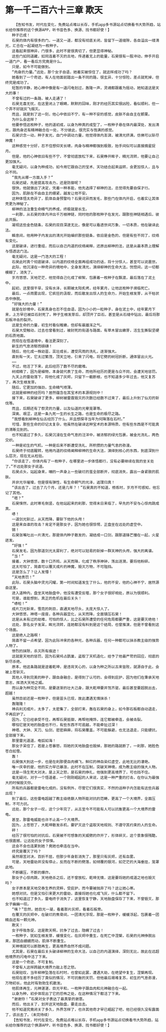 # 第一千二百六十三章 欺天
        【告知书友，时代在变化，免费站点难以长存，手机app多书源站点切换看书大势所趋，站长给你推荐的这个换源APP，听书音色多、换源、找书都好使！】
       种子已成！
       石昊的体内有很多的门，一道又一道，都没有彻底关闭，皆留下一道缝隙，各自溢出一缕清光，汇合在一起凝结为一枚种子。
       这看起来很神异，门很多，此时不是很真切了，但更显得神秘。
       这些门如同道藏，如同连着不灭的古地，传递着无上的能量，石昊很有一股冲动，伸手开启一道门户，看一看后方究竟是什么。
       只是，如今不可能做到。
       “肉身的力量。”远处，那个女子自语，她着实被惊住了，就这样成功了吗？
       她看到了一个奇迹，有人在他面前踏出一条不同的路，很玄异，十分惊险，差点就死掉，但终究是成功了。
       短暂的平静，她心神中像是有一道闪电划过，轰隆一声，灵魂都跟着为摇动，她知道这是天大的事！
       不曾有过的一条路，被人走通了！
       石昊无喜无忧，在这里闭上了眼睛，默默的回味，刚才的经历其实很凶险，看似顺利，但一个弄不好就灰飞烟灭。
       而且，就是到了这一刻，他心中依旧不宁，有一种不安的感觉，皮肤不由自主在颤栗。
       为什么会这样？
       他要参悟这枚种子，他的道初成，以身为种真的成型了，一枚种子悬在体内最深处，发出清光，跟肉身还有精神融合在一处，不分彼此，很充实与饱满的感觉。
       石昊识念一动，种子发光，自门中调动力量，他觉得体内澎湃，被清光挤满，仿佛可以斩尽神魔！
       这种感觉十分好，忍不住想仰天长啸，肉身与精神都强到极致，抬手间似可以直接摘星捉月。
       但是，他的心神依旧有些不宁，不曾彻底放松下来，石昊睁开眸子，精光流转，他要让自己更加强大。
       毫无疑问，以身为种成功，如今用它跟自己的宝术、天功结合起来运转，会更加惊人，且与众不同。
       “我先从哪一方面入手？”
       石昊迟疑，先是提高攻击力，还是防御呢？
       很快，他就做出了决定，凭着一种本能，他先选择了柳神的法，总觉得先要自保才行。
       因为，肌肤在不由自主的绷紧，越发让他不安。
       这种体悟太奇异了，肌体自身预警吗？石昊诧异而发毛，那些门在体内开启，也着实让其体壳更为神秘了。
       柳神的法注重生命精气的养成，终极就是长生。
       一刹那，从石昊的体内冲出千万根神链，同时他的那枚种子在发光，跟那些神链相遇后，彼此共振。
       凝视这些金色链条，石昊的双目深邃无比，像是可以看透世间万象、一切本质，他在破译此法。
       瞬息间，他用种子内发出的清光开始编织那些链条，依旧是金色的，但是有些不同了，纹络有变化。
       这是破译，进行重组，而后以自己内道的纹络阐释，还原出柳神的法，这是从最本质上理解与悟透这门法。
       毫无疑问，这是一门浩大的工程！
       石昊此时真个彻底破译、以内道的纹络全面再组成功的话，将十分惊人，甚至可以说震世。
       此际，他沉浸在一种奇异的境地中，全身发清光，演绎柳神的生命大法，恍惚间，这一切都模糊了，消失了。
       岁月悠悠，天地茫茫，他觉得自己化成了柳絮，包裹着一枚种子在飘渡，最后落在了泥土中。
       起初，这里很干旱，没有水泽，长期被太阳炙烤，经年累月，让他这枚种子濒临死亡。
       最后，一点雨雾出现，它疯狂的汲取，而后散发出惊人的生命力，开始生根发芽，从干枯状态中挣脱。
       “好强大的力量！”
       就是在妙境中，石昊真身也忍不住自语，因为小小的一粒种子，身在泥土中，经年累月下来，上方早已被巨石封死了。种子生根发芽后，却顶开了巨石，甚至是从石缝中钻出，最后将那石板冲击的裂开。
       这是生命的力量，初生时看似稚嫩，但却有最雄浑之气。
       石昊大受触动，过去也曾看到过，被封死的街道与路面，有草木冒出嫩芽，活生生撕裂坚硬的石质地面。
       而现在在悟道境中，看法更深刻了。
       新生的气息浓郁而磅礴！
       随后，他化成一株幼苗，茁壮成长，遭受风雨的洗礼，逐渐强大。
       直到有一天，它太过繁茂，顶天立地，引来了闪电，将它劈的树冠折断，通体冒出火光。
       ……
       不过，他活了下来，此后经历了数不尽的磨难。
       树成精了，因为是植物，本身就代表了生命，而他所经历的更是与众不同，会遭天地惩罚。
       九天上的雷劫落下，将他化成了灰烬，只留下一截断根，也不知道多少年过去，他又复苏了，再次生根发芽。
       随后，它更加的强劲，生命精气喷薄。
       这就是柳神的经历吗？居然蕴含在其宝术的本源规则中！
       接下来，石昊破译了更多，柳树被雷霆毁灭的次数已经数不过来了，最后上升到了仙刃的斩伐等。
       而且，后期还有了祭灵的力量，以及仙道的光晕笼罩等。
       深奥、艰涩，这是一条九死一生的长生之路，也是生命的极尽之路。
       “我想看到柳神在仙古经历了什么，并且想探寻当年为何降落在石村。”
       可惜，那些生命的印记太复杂，他虽然在破译这种宝术的本源特质，但有些东西是不可能真的清晰见到的。
       也不知道过了多久，石昊沉浸在生命气息的汪洋中，被浓郁的绿光包裹，被金光洗礼，两色交织。
       一种是初生的气机，一种是后来不断遭受洗礼、所积攒的力量气息的弥漫。
       石昊终于彻底醒转，他用内道的纹络阐释柳神的生命大法，演绎到核心的东西，到底深到什么层次，现在无从检验。
       “你该走了，你体内有了一枚种子，在哪里进一步体悟都行，没有必要继续在我的坐关处了。”不远处那女子说道。
       石昊点头，站起身来，嘣的一声身上一些破烂的茧全部断开，彻底消失，露出一身紧致的肌肤。
       并非光华璀璨，但是很有弹性，有生命朝气的光泽，返璞归真！
       “该出去了，过去了几个月，还是几年？！”石昊真的不知道，修炼时，岁月不可感知，他忘记了其他。
       “嗯？”
       石昊悚然，此时寒毛倒竖，在他站起来的刹那，觉得末日来临了，早先的不安与心惊肉跳成真。
       哧！
       一道剑光斩过，从天而降，要斩下他的头颅！
       这是来自谁的攻击？肯定不是那女子，因为她也很惊愕，正盘坐在远处的虚空中。
       锵！
       石昊张嘴吐出一片清光，那是体内种子散发的，凝结成一口剑，跟那道锋芒撞在一起，火星迸发。
       “好强！”
       石昊发毛，因为那道剑光太犀利了，绝对可以轻易的斩掉一群天神的头颅，强大的离谱。
       “当！”
       接着，大钟悠悠，数十口齐鸣，从天而降，化成了秩序神钟，荡出涟漪，要将他粉碎。
       这太可怕了，简直可以覆灭成片的神魔，毁灭万物，不可阻挡。
       这是怎么了？让人发懵！
       “天地责罚！”
       此际，石昊头脑中灵光闪耀，第一时间知道发生了什么，他的不安，他的心神不宁，居然源自这里。
       进入道种内，盘坐天地胎盘中，他没有遭受反噬，那个女子很好相处，原以为很顺利。
       可是，谁能想到，真正的危机在最后关头！
       “哧啦！”
       成片刀光斩来，雪亮的刺目，直通天地尽头，太庞大惊人了。
       大钟悠悠，神塔一座座，各种兵器显化，从天而降，全面镇压石昊！
       这是从未有过的劫难，可怕的惊人，比之石昊所遭受的任何危局都要严重，这是要灭绝他！
       远处，那名女子发呆，眸光流转，连她都没有料到是这个结局，也曾推演，但是不曾看到这个场面。
       这是绝人之路啊！
       简直不留一点希望，因为此际冲来的各种光，各种兵器，任何一种都可以抹杀教主级的强势人物了。
       惨烈的抹除，杀灭所有痕迹！
       这就是天地的惩罚，因为石昊鸠占鹊巢，盗取了天机造化，给予了他最严苛的回应，彻底的斩尽杀绝。
       原本，他这条路就是逆着乾坤，是违背天心的，以身为种之所以古来皆败，就源自于此，会被上苍斩灭。
       其他人寻到完美的种子，跟自身融合，是得到了认可的，会得到庇护，因为他们在秉承天地意志，挥洒大天地之威。
       而以身为种完全不同，是要逐渐的壮大己身，跟大乾坤要并驾齐驱，最后甚至要超脱出去，超越！
       虽然目前还是一枚种子，但是苗头已现，故此遭遇无情抹杀！
       轰隆隆！
       神兵利刃成片，太多了，太密集了，全部打来，轰在石昊的身上，如今那石板都自动退走，不再庇护了。
       因为，它已经承受不住，再帮石昊抵御，再帮他掩饰，连它都被牵连，会被击裂。
       哪怕它是天地的胎盘也不行，有些东西不可逾越，不能牵扯过深！
       神塔、大钟、天刀、仙剑，密密麻麻，将石昊覆盖，不可能躲避，也无法退走，只能硬抗，全部接下来。
       那里雷光道道，电弧如海！
       那女子呆住了，若是上苍暴怒，将她的天地胎盘也毁掉，那她的路就断了，一刹那，她脸色苍白如雪。
       轰！
       石昊强大到这一步，也是在刹那便血肉横飞，鲜红的神血染红虚空，此地无比的凄艳。
       唯一庆幸的是，他的实力早已暴涨，此时不在压制，突破天神境，成为教主级的强大人物。
       这是一场生死大对决，是上天之怒，是石昊的挣扎，他强到更高境界了，可也挡不住。
       毫无疑问，对于一个悟道者，一个刚刚崛起的人来说，这是一种严重的打击，在你认为最强大的时候毁灭你。
       所有的兵器都是雷电化成的，没有例外，尽管它们很真实，不然的话种子内怎能有这些兵器出现？
       到了最后，这些雷电超越了教主级绝巅人物所能对抗的范畴，更高了一个大境界，全面压制，不可力抗。
       远处，那个女子一叹，这个少年完了，从古至今不可能有人可以抗衡更高一个大境界的雷电。
       甚至，那雷电威能也许不止高一个大境界。
       因为，上苍怒了，大乾坤散发杀机，要铲灭这个盗取天地规则、不遵守其约束的人的生命。
       砰！
       经历了很可怕的对抗后，石昊被不可想象的天威劈的炸开了，形体碎灭，这个景象很残酷，也很震撼，让远处的女子惊悚。
       这会不会也连累到她？竟她也牵连在当中。
       终究是覆灭了吗？
       虽然艰苦对决，百折不屈，但那少年身影消失了，那里只有灰烬，还有血雾。
       可是，天地雷劫并没有停止，反而在不断的劈落，如倾覆的银河，如茫茫的大海垂挂，笼罩此地。
       不断碾压，不断的爆炸。
       那女子心惊肉跳，天地绝杀之后，还不曾放松，乾坤无情，这是要将她的成道之地也毁灭吗？
       女子原本是天地交泰生养的灵粹，受庇护，而今要被抛弃了吗？这让她心寒。
       她想对抗，但是又怕引来更大的雷劫，直接将她也化成飞灰，什么都不留下。
       也不知道过了多久，雷电终于消失了，这里恢复宁静，天地胎盘保存了下来，不曾毁灭，那女子幽幽一叹。
       “咦？”忽然，她目光一凝，看着那片灰烬，看着石板旁。
       在覆灭的灰烬中，在破烂的焦骨间，一团清光浮现，那是一枚种子，缓缓浮起，包裹着一团精血还有一颗元神。
       欺天！
       女子呼吸急促，这是欺天啊，抗争了过去，隐瞒了过去！
       一枚种子，犹如生根发芽，缓慢变化，在灰烬中重生，在死亡中涅槃，石昊的元神挣脱出来，那团血蠕蠕而动，肌体不断重生。
       天神境就可以断肢再生，更高境界自然不成问题。
       尤其是，石昊在最后关头破译柳神的生命大法，以自己的内道演绎，深刻无比，故此在远超他境界的闪电中活了下来。
       这是一个奇迹，不可复制。
       不曾有人这样跨越大境界力敌上苍之怒。
       石昊轻叹，当年柳神坠落在石村时，也曾如此罢，遭遇大劫，在绝望中复生，涅槃再现。
       他现在差不多经历了类似的情况，不可抗衡的天罚，但他最后艰难复苏，初生的气息弥漫，万物初长，他此时有勃勃生机散发。
       他肌体再生，元神湛湛，目光平和，一枚种子跟血肉和元神融合在一起。
       以身为种，初步体现出了它的恐怖之处，在这种情况下都活了下来。
       “谢谢你！”石昊对女子表达了最真挚的谢意。
       而后，他出关了，划开这天地胎盘，要走出去。
       他不知道究竟闭关了多久，外界怎样了，也许其他奇才早已崛起了吧，他已经很久没有露面了，该出去了。（未完待续）
       【告知书友，时代在变化，免费站点难以长存，手机app多书源站点切换看书大势所趋，站长给你推荐的这个换源APP，听书音色多、换源、找书都好使！】